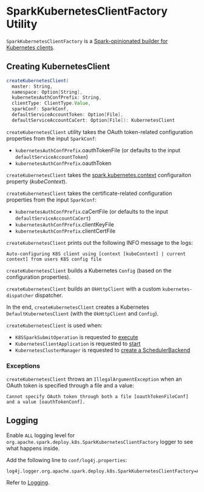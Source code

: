 # SparkKubernetesClientFactory Utility

`SparkKubernetesClientFactory` is a [Spark-opinionated builder for Kubernetes clients](#createKubernetesClient).

## <span id="createKubernetesClient"> Creating KubernetesClient

```scala
createKubernetesClient(
  master: String,
  namespace: Option[String],
  kubernetesAuthConfPrefix: String,
  clientType: ClientType.Value,
  sparkConf: SparkConf,
  defaultServiceAccountToken: Option[File],
  defaultServiceAccountCaCert: Option[File]): KubernetesClient
```

`createKubernetesClient` utility takes the OAuth token-related configuration properties from the input `SparkConf`:

* `kubernetesAuthConfPrefix`.oauthTokenFile (or defaults to the input `defaultServiceAccountToken`)
* `kubernetesAuthConfPrefix`.oauthToken

`createKubernetesClient` takes the [spark.kubernetes.context](configuration-properties.md#spark.kubernetes.context) configuraiton property (_kubeContext_).

`createKubernetesClient` takes the certificate-related configuration properties from the input `SparkConf`:

* `kubernetesAuthConfPrefix`.caCertFile (or defaults to the input `defaultServiceAccountCaCert`)
* `kubernetesAuthConfPrefix`.clientKeyFile
* `kubernetesAuthConfPrefix`.clientCertFile

`createKubernetesClient` prints out the following INFO message to the logs:

```text
Auto-configuring K8S client using [context [kubeContext] | current context] from users K8S config file
```

`createKubernetesClient` builds a Kubernetes `Config` (based on the configuration properties).

`createKubernetesClient` builds an `OkHttpClient` with a custom `kubernetes-dispatcher` dispatcher.

In the end, `createKubernetesClient` creates a Kubernetes `DefaultKubernetesClient` (with the `OkHttpClient` and `Config`).

`createKubernetesClient` is used when:

* `K8SSparkSubmitOperation` is requested to [execute](K8SSparkSubmitOperation.md#execute)
* `KubernetesClientApplication` is requested to [start](KubernetesClientApplication.md#start)
* `KubernetesClusterManager` is requested to [create a SchedulerBackend](KubernetesClusterManager.md#createSchedulerBackend)

### Exceptions

`createKubernetesClient` throws an `IllegalArgumentException` when an OAuth token is specified through a file and a value:

```text
Cannot specify OAuth token through both a file [oauthTokenFileConf] and a value [oauthTokenConf].
```

## Logging

Enable `ALL` logging level for `org.apache.spark.deploy.k8s.SparkKubernetesClientFactory` logger to see what happens inside.

Add the following line to `conf/log4j.properties`:

```text
log4j.logger.org.apache.spark.deploy.k8s.SparkKubernetesClientFactory=ALL
```

Refer to [Logging](spark-logging.md).
